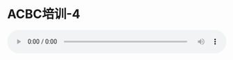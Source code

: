# ACBC培训-4

<audio style="width: 100%;" preload="false" controls controlslist="nodownload"><source src="//cdn.simai.ml/audio/mp3/old/12156.mp3" type="audio/mpeg">Your browser does not support the audio element.</audio>


